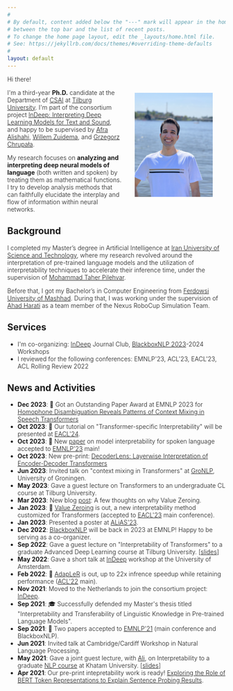 ```yaml
---
#
# By default, content added below the "---" mark will appear in the home page
# between the top bar and the list of recent posts.
# To change the home page layout, edit the _layouts/home.html file.
# See: https://jekyllrb.com/docs/themes/#overriding-theme-defaults
#
layout: default
---
```


<style>
    p, li {font-weight: 300;}
</style>
<!-- (comment) the image below can be found in img folder of this very project-->

<!-- ![me](/resources/people/me_3.jpg){: style="float: right; margin: 40px 30px; width: 180px;"} -->
<figure style="float: right; margin: 40px 30px;">
  <img src="/resources/people/me.jpg" alt="Me" style="width: 180px;">
  <!-- <figcaption style="display: block; text-align: center;"><span class="note">(Twister and me)</span></figcaption> -->
</figure>


Hi there!

I'm a third-year __Ph.D.__ candidate at the Department of [CSAI](https://www.tilburguniversity.edu/about/schools/tshd/departments/dca) at [Tilburg University](https://www.tilburguniversity.edu/). I'm part of the consortium project [InDeep: Interpreting Deep Learning Models for Text and Sound](https://projects.illc.uva.nl/indeep/), and happy to be supervised by [Afra Alishahi](http://afra.alishahi.name/), [Willem Zuidema](https://staff.fnwi.uva.nl/w.zuidema/), and [Grzegorz Chrupała](https://grzegorz.chrupala.me/).

My research focuses on __analyzing and interpreting deep neural models of language__ (both written and spoken) by treating them as mathematical functions. I try to develop analysis methods that can faithfully elucidate the interplay and flow of information within neural networks.

## Background
<!-- ## <span style="color:#424242">Background </span> -->
I completed my Master’s degree in Artificial Intelligence at [Iran University of Science and Technology](http://www.iust.ac.ir/en), where my research revolved around the interpretation of pre-trained language models and the utilization of interpretability techniques to accelerate their inference time, under the supervision of [Mohammad Taher Pilehvar](https://pilehvar.github.io/).

Before that, I got my Bachelor’s in Computer Engineering from [Ferdowsi University of Mashhad](https://en.um.ac.ir/). During that, I was working under the supervision of [Ahad Harati](http://a.harati.profcms.um.ac.ir/) as a team member of the Nexus RoboCup Simulation Team.


## Services
<!-- ## <span style="color:#424242">Services </span> -->
* I'm co-organizing: [InDeep](https://projects.illc.uva.nl/indeep/) Journal Club, [BlackboxNLP 2023](https://blackboxnlp.github.io/)-2024 Workshops
* I reviewed for the following conferences: EMNLP'23, ACL'23, EACL'23, ACL Rolling Review 2022

## News and Activities
<!-- ## <span style="color:#424242">News and Activities </span> -->
* __Dec 2023__: <span class="emoji">🏅</span> Got an Outstanding Paper Award at EMNLP 2023 for [Homophone Disambiguation Reveals Patterns of Context Mixing in Speech Transformers](https://aclanthology.org/2023.emnlp-main.513/)
* __Oct 2023__: <span class="emoji">🚀</span> Our tutorial on "Transformer-specific Interpretability" will be presented at [EACL'24](https://2024.eacl.org/program/tutorials/).
* __Oct 2023__: <span class="emoji">🥳</span> New [paper](https://arxiv.org/abs/2310.09925) on model interpretability for spoken language accepted to [EMNLP'23](https://2023.emnlp.org/) main!
* __Oct 2023__: New pre-print: [DecoderLens: Layerwise Interpretation of Encoder-Decoder Transformers](https://arxiv.org/abs/2310.03686)
* __Jun 2023__: Invited talk on "context mixing in Transformers" at [GroNLP](https://www.rug.nl/research/clcg/research/cl/), University of Groningen.
* __May 2023__: Gave a guest lecture on Transformers to an undergraduate CL course at Tilburg University.
* __Mar 2023__: New blog [post](https://hmohebbi.github.io/blog/value-zeroing): A few thoughts on why Value Zeroing.
* __Jan 2023__: <span class="emoji">🥳</span> [Value Zeroing](https://arxiv.org/abs/2301.12971) is out, a new interpretability method customized for Transformers (accepted to [EACL'23](https://2023.eacl.org/) main conference).
* __Jan 2023__: Presented a poster at [ALiAS'23](https://staff.fnwi.uva.nl/w.zuidema/alias-2023/).
* __Dec 2022__: [BlackboxNLP](https://blackboxnlp.github.io/) will be back in 2023 at EMNLP! Happy to be serving as a co-organizer.
* __Sep 2022__: Gave a guest lecture on "Interpretability of Transformers" to a graduate Advanced Deep Learning course at Tilburg University. \[[slides](https://drive.google.com/file/d/1Z39YSfzpzzkqAiMxVdW1nOkudfYVgj_y/view?usp=sharing)\]
* __May 2022__: Gave a short talk at [InDeep](https://projects.illc.uva.nl/indeep/) workshop at the University of Amsterdam.
* __Feb 2022__: <span class="emoji">🥳</span> [AdapLeR](https://aclanthology.org/2022.acl-long.1/) is out, up to 22x infrence speedup while retaining performance ([ACL'22](https://www.2022.aclweb.org/) main).
* __Nov 2021__: Moved to the Netherlands to join the consortium project: [InDeep](https://interpretingdl.github.io/).
* __Sep 2021__: <span class="emoji">🎓</span> Successfully defended my Master's thesis titled "Interpretability and Transferability of Linguistic Knowledge in Pre-trained Language Models".
* __Sep 2021__: <span class="emoji">🥳</span> Two papers accepted to [EMNLP'21](https://2021.emnlp.org/) (main conference and BlackboxNLP).
* __Jun 2021__: Invited talk at Cambridge/Cardiff Workshop in Natural Language Processing.
* __May 2021__: Gave a joint guest lecture, with [Ali](https://www.amodarressi.com/), on Interpretability to a graduate [NLP course](https://teias-courses.github.io/nlp99/) at Khatam University. \[[slides](https://drive.google.com/file/d/1cAzlIlbuVAFZXz3gaFGBTRZwjq-_V2lb/view?usp=sharing)\]
* __Apr 2021__: Our pre-print intepretability work is ready! [Exploring the Role of BERT Token Representations to Explain Sentence Probing Results](https://arxiv.org/abs/2104.01477).
